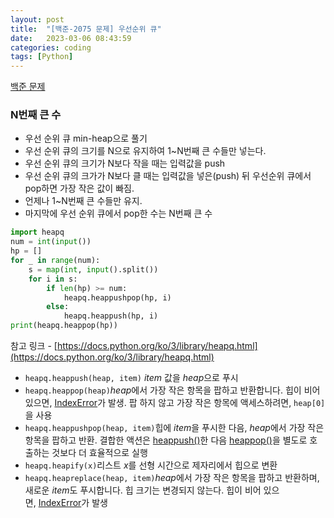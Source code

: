 ```yaml
---
layout: post
title:  "[백준-2075 문제] 우선순위 큐"
date:   2023-03-06 08:43:59
categories: coding
tags: [Python]
---
```


[백준 문제](https://www.notion.so/2075-555f799a39ae49a4972c2d87269905ee)

### N번째 큰 수

- 우선 순위 큐 min-heap으로 풀기
- 우선 순위 큐의 크기를 N으로 유지하여 1~N번째 큰 수들만 넣는다.
- 우선 순위 큐의 크기가 N보다 작을 때는 입력값을 push
- 우선 순위 큐의 크가가 N보다 클 때는 입력값을 넣은(push) 뒤 우선순위 큐에서 pop하면 가장 작은 값이 빠짐.
- 언제나 1~N번째 큰 수들만 유지.
- 마지막에 우선 순위 큐에서 pop한 수는 N번째 큰 수

```python
import heapq
num = int(input())
hp = []
for _ in range(num):
    s = map(int, input().split())
    for i in s:
        if len(hp) >= num:
            heapq.heappushpop(hp, i)
        else:
            heapq.heappush(hp, i)
print(heapq.heappop(hp))
```

참고 링크 - [https://docs.python.org/ko/3/library/heapq.html](https://docs.python.org/ko/3/library/heapq.html)

- `heapq.heappush(heap, item)` *item* 값을 *heap*으로 푸시
- `heapq.heappop(heap)`*heap*에서 가장 작은 항목을 팝하고 반환합니다. 힙이 비어 있으면, [IndexError](https://docs.python.org/ko/3/library/exceptions.html#IndexError)가 발생. 팝 하지 않고 가장 작은 항목에 액세스하려면, `heap[0]`을 사용
- `heapq.heappushpop(heap, item)`힙에 *item*을 푸시한 다음, *heap*에서 가장 작은 항목을 팝하고 반환. 결합한 액션은 [heappush()](https://docs.python.org/ko/3/library/heapq.html#heapq.heappush)한 다음 [heappop()](https://docs.python.org/ko/3/library/heapq.html#heapq.heappop)을 별도로 호출하는 것보다 더 효율적으로 실행
- `heapq.heapify(x)`리스트 *x*를 선형 시간으로 제자리에서 힙으로 변환
- `heapq.heapreplace(heap, item)`*heap*에서 가장 작은 항목을 팝하고 반환하며, 새로운 *item*도 푸시합니다. 힙 크기는 변경되지 않는다. 힙이 비어 있으면, [IndexError](https://docs.python.org/ko/3/library/exceptions.html#IndexError)가 발생